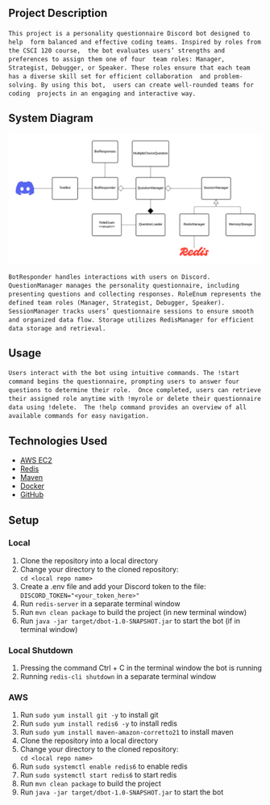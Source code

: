 

## Project Description

`This project is a personality questionnaire Discord bot designed to help 
form balanced and effective coding teams. Inspired by roles from the CSCI 120 course, 
the bot evaluates users’ strengths and preferences to assign them one of four 
team roles: Manager, Strategist, Debugger, or Speaker.
 These roles ensure that each team has a diverse skill set for efficient collaboration 
 and problem-solving. By using this bot,  users can create well-rounded teams for coding 
 projects in an engaging and interactive way.`

## System Diagram

![description](TeamWorkBotUML.png)

`BotResponder handles interactions with users on Discord.
	QuestionManager manages the personality questionnaire, including presenting questions and collecting responses.
	RoleEnum represents the defined team roles (Manager, Strategist, Debugger, Speaker).
	SessionManager tracks users’ questionnaire sessions to ensure smooth and organized data flow.
	Storage utilizes RedisManager for efficient data storage and retrieval.`


## Usage

`Users interact with the bot using intuitive commands.
 The !start command begins the questionnaire,
  prompting users to answer four questions to determine their role. 
  Once completed, users can retrieve their assigned role anytime with !myrole or delete their questionnaire data using !delete. 
The !help command provides an overview of all available commands for easy navigation.`

## Technologies Used
- [AWS EC2](https://aws.amazon.com/ec2/)
- [Redis](https://redis.io/)
- [Maven](https://maven.apache.org/)
- [Docker](https://www.docker.com/)
- [GitHub](http://www.github.com/)

## Setup
### Local
1. Clone the repository into a local directory
2. Change your directory to the cloned repository:\
````cd <local repo name> ````
3. Create a .env file and add your Discord token to the file:\
````DISCORD_TOKEN="<your_token_here>"````
4. Run ````redis-server```` in a separate terminal window
5. Run ````mvn clean package```` to build the project (in new terminal window)
6. Run ````java -jar target/dbot-1.0-SNAPSHOT.jar```` to start the bot (if in terminal window)

### Local Shutdown
1. Pressing the command Ctrl + C in the terminal window the bot is running
2. Running ````redis-cli shutdown```` in a separate terminal window

### AWS
1. Run ````sudo yum install git -y```` to install git
2. Run ````sudo yum install redis6 -y```` to install redis
3. Run ````sudo yum install maven-amazon-corretto21```` to install maven
4. Clone the repository into a local directory
5. Change your directory to the cloned repository:\
````cd <local repo name> ````
6. Run ````sudo systemctl enable redis6```` to enable redis
7. Run ````sudo systemctl start redis6```` to start redis
8. Run ````mvn clean package```` to build the project
9. Run ````java -jar target/dbot-1.0-SNAPSHOT.jar```` to start the bot